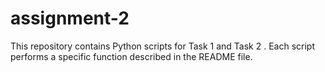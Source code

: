 # assignment-2
This repository contains Python scripts for Task 1 and Task 2 . Each script performs a specific function described in the README file.
